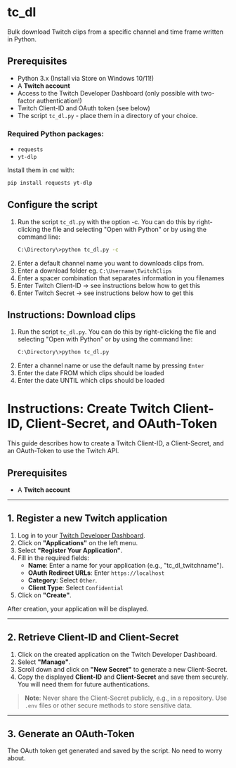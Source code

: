 # tc_dl
Bulk download Twitch clips from a specific channel and time frame written in Python.

## Prerequisites
- Python 3.x (Install via Store on Windows 10/11!)
- A **Twitch account**
- Access to the Twitch Developer Dashboard (only possible with two-factor authentication!)
- Twitch Client-ID and OAuth token (see below)
- The script `tc_dl.py` - place them in a directory of your choice.
  
### **Required Python packages:**
- `requests`
- `yt-dlp`

Install them in `cmd` with:
```bash
pip install requests yt-dlp
```

## Configure the script
1. Run the script `tc_dl.py` with the option -c. You can do this by right-clicking the file and selecting "Open with Python" or by using the command line:
    ```bash
    C:\Directory\>python tc_dl.py -c
    ```
2. Enter a default channel name you want to downloads clips from.
3. Enter a download folder eg. `C:\Username\TwitchClips`
4. Enter a spacer combination that separates information in you filenames
5. Enter Twitch Client-ID -> see instructions below how to get this
6. Enter Twitch Secret -> see instructions below how to get this

## Instructions: Download clips
1. Run the script `tc_dl.py`. You can do this by right-clicking the file and selecting "Open with Python" or by using the command line:
    ```bash
    C:\Directory\>python tc_dl.py
    ```
2. Enter a channel name or use the default name by pressing `Enter`
3. Enter the date FROM which clips should be loaded
4. Enter the date UNTIL which clips should be loaded


# Instructions: Create Twitch Client-ID, Client-Secret, and OAuth-Token

This guide describes how to create a Twitch Client-ID, a Client-Secret, and an OAuth-Token to use the Twitch API.

## Prerequisites
- A **Twitch account**

---

## 1. Register a new Twitch application

1. Log in to your [Twitch Developer Dashboard](https://dev.twitch.tv/console).
2. Click on **"Applications"** on the left menu.
3. Select **"Register Your Application"**.
4. Fill in the required fields:
   - **Name**: Enter a name for your application (e.g., "tc_dl_twitchname").
   - **OAuth Redirect URLs**: Enter `https://localhost`
   - **Category**: Select `Other`.
   - **Client Type**: Select `Confidential`
5. Click on **"Create"**.

After creation, your application will be displayed.

---

## 2. Retrieve Client-ID and Client-Secret

1. Click on the created application on the Twitch Developer Dashboard.
2. Select **"Manage"**.
3. Scroll down and click on **"New Secret"** to generate a new Client-Secret.
4. Copy the displayed **Client-ID** and **Client-Secret** and save them securely. You will need them for future authentications.

> **Note**: Never share the Client-Secret publicly, e.g., in a repository. Use `.env` files or other secure methods to store sensitive data.

---

## 3. Generate an OAuth-Token

The OAuth token get generated and saved by the script. No need to worry about.

